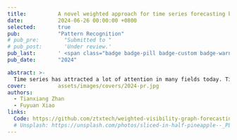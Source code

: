 ```yaml
---
title:          A novel weighted approach for time series forecasting based on visibility graph
date:           2024-06-26 00:00:00 +0800
selected:       true
pub:            "Pattern Recognition"
# pub_pre:        "Submitted to "
# pub_post:       'Under review.'
pub_last:       ' <span class="badge badge-pill badge-custom badge-warning">CCF B</span>'
pub_date:       "2024"

abstract: >-
  Time series has attracted a lot of attention in many fields today. Time series forecasting algorithm based on complex network analysis is a research hotspot. How to use time series information to achieve more accurate forecasting is a problem. To solve this problem, this paper proposes a weighted network forecasting method to improve the forecasting accuracy. Firstly, the time series will be transformed into a complex network, and the similarity between nodes will be found. Then, the similarity will be used as a weight to make weighted forecasting on the predicted values produced by different nodes. Compared with the previous method, the proposed method is more accurate. In order to verify the effect of the proposed method, the experimental part is tested on M1, M3 datasets and Construction Cost Index (CCI) dataset, which shows that the proposed method has more accurate forecasting performance.
cover:          assets/images/covers/2024-pr.jpg
authors:
  - Tianxiang Zhan
  - Fuyuan Xiao
links:
  Code: https://github.com/ztxtech/weighted-visibility-graph-forecasting
  # Unsplash: https://unsplash.com/photos/sliced-in-half-pineapple--_PLJZmHZzk
---
```

